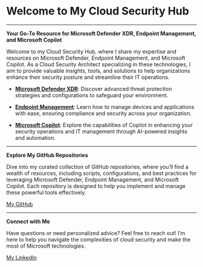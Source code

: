 # Welcome to My Cloud Security Hub

---

**Your Go-To Resource for Microsoft Defender XDR, Endpoint Management, and Microsoft Copilot**

Welcome to my Cloud Security Hub, where I share my expertise and resources on Microsoft Defender, Endpoint Management, and Microsoft Copilot. As a Cloud Security Architect specializing in these technologies, I aim to provide valuable insights, tools, and solutions to help organizations enhance their security posture and streamline their IT operations.

- [**Microsoft Defender XDR**](./defenderxdr/index.md): Discover advanced threat protection strategies and configurations to safeguard your environment.

- [**Endpoint Management**](./endpoint/index.md): Learn how to manage devices and applications with ease, ensuring compliance and security across your organization.

- [**Microsoft Copilot**](./copilot/index.md): Explore the capabilities of Copilot in enhancing your security operations and IT management through AI-powered insights and automation.

---
**Explore My GitHub Repositories**

Dive into my curated collection of GitHub repositories, where you’ll find a wealth of resources, including scripts, configurations, and best practices for leveraging Microsoft Defender, Endpoint Management, and Microsoft Copilot. Each repository is designed to help you implement and manage these powerful tools effectively.

[My GitHub](https://www.github.com/AntoPorter)

---
**Connect with Me**

Have questions or need personalized advice? Feel free to reach out! I’m here to help you navigate the complexities of cloud security and make the most of Microsoft technologies.

[My LinkedIn](https://www.linkedin.com/in/anthonyantoporter/)